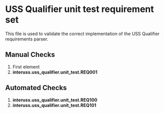 # USS Qualifier unit test requirement set

This file is used to validate the correct implementation of the USS Qualifier requirements parser.

## Manual Checks

1. First element
2. **interuss.uss_qualifier.unit_test.REQ001**

## Automated Checks

1. **interuss.uss_qualifier.unit_test.REQ100**
2. **interuss.uss_qualifier.unit_test.REQ101**